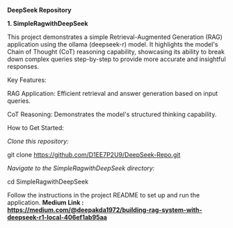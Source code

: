 ****DeepSeek Repository****

**1. SimpleRagwithDeepSeek**

This project demonstrates a simple Retrieval-Augmented Generation (RAG) application using the ollama (deepseek-r) model. It highlights the model's Chain of Thought (CoT) reasoning capability, showcasing its ability to break down complex queries step-by-step to provide more accurate and insightful responses.

Key Features:

RAG Application: Efficient retrieval and answer generation based on input queries.

CoT Reasoning: Demonstrates the model's structured thinking capability.

How to Get Started:

_Clone this repository:_

git clone https://github.com/D1EE7P2U9/DeepSeek-Repo.git

_Navigate to the SimpleRagwithDeepSeek directory:_

cd SimpleRagwithDeepSeek

Follow the instructions in the project README to set up and run the application.
**Medium Link : https://medium.com/@deepakda1972/building-rag-system-with-deepseek-r1-local-406ef1ab95aa**
